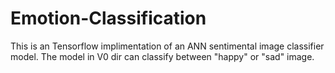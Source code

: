 # Emotion-Classification 
This is an Tensorflow implimentation of an ANN sentimental image classifier  model. The model in V0 dir can classify between "happy" or "sad" image.
